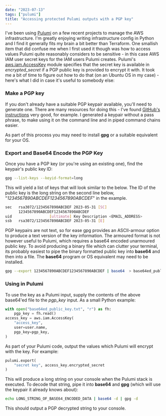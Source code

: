 ```yaml
---
date: "2023-07-13"
tags: ["pulumi"]
title: "Accessing protected Pulumi outputs with a PGP key"
---
```


I've been using [Pulumi](https://www.pulumi.com/) on a few recent projects to manage the AWS infrastructure. I'm greatly enjoying writing infrastructure config in Python and I find it generally fits my brain a bit better than Terraform. One smallish item that did confuse me when I first used it though was how to access values Pulumi quite reasonably considers to be sensitive - in this case AWS IAM user secret keys for the IAM users Pulumi creates. Pulumi's [aws.iam.AccessKey](https://www.pulumi.com/registry/packages/aws/api-docs/iam/accesskey/) module specifies that the secret key is available in *encrypted_secret* if a PGP public key is provided to encrypt it with. It took me a bit of time to figure out how to do that (on an Ubuntu OS in my case) - here's what I did in case it's useful to somebody else:

### Make a PGP key
If you don't already have a suitable PGP keypair available, you'll need to generate one. There are many resources for doing this - I've found [GitHub's instructions](https://docs.github.com/en/authentication/managing-commit-signature-verification/generating-a-new-gpg-key) very good, for example. I generated a keypair without a pass phrase, to make using it on the command line and in piped command chains easier.

As part of this process you may need to install **gpg** or a suitable equivalent for your OS.

### Export and Base64 Encode the PGP Key
Once you have a PGP key (or you're using an existing one), find the keypair's public key ID:

```bash
gpg --list-keys --keyid-format=long
```

This will yield a list of keys that will look similar to the below. The ID of the public key is the long string on the second line below, "*1234567890ABCDEF1234567890ABCDEF*" in the example.

```bash
sec   rsa3072/1234567890ABCDEF 2023-05-31 [SC]
      1234567890ABCDEF1234567890ABCDEF
uid                 [ultimate] Key Description <EMAIL_ADDRESS>
ssb   rsa3072/1234567890ABCDEF 2023-05-31 [E]
```

PGP keypairs are not text, so for ease gpg provides an ASCII-armour option to produce a text version of the key information. The armoured format is not however useful to Pulumi, which requires a base64 encoded unarmoured public key. To avoid producing a binary file which can clutter your terminal, its probably easiest to pipe the binary formatted public key into **base64** and then into a file. The **base64** program or OS equivalent may need to be installed.

```bash
gpg --export 1234567890ABCDEF1234567890ABCDEF | base64  > base64ed_public_key.txt
```

### Using in Pulumi

To use the key as a Pulumi input, supply the contents of the above base64'ed file to the *pgp_key* input. As a small Python example:

```python
with open("base64ed_public_key.txt", "r") as fh:
    pgp_key = fh.read()
access_key = aws.iam.AccessKey(
    "access_key",
    user=user.name,
    pgp_key=pgp_key,
)
```

As part of your Pulumi code, output the values which Pulumi will encrypt with the key. For example:

```python
pulumi.export(
    "secret key", access_key.encrypted_secret
)

```

This will produce a long string on your console when the Pulumi stack is executed. To decode that string, pipe it into **base64** and **gpg** (which will use the keypair it already knows about):

```bash
echo LONG_STRING_OF_BASE64_ENCODED_DATA | base64 -d | gpg -d
```

This should output a PGP decrypted string to your console.
